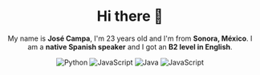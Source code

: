 <div align="center">
  <h1>Hi there 👋</h1>
  
  
  My name is __José Campa__, I'm 23 years old and I'm from __Sonora, México__. 
  I am a __native Spanish speaker__ and I got an __B2 level in English__.

  ![Python](https://img.shields.io/badge/Python-3476a9?style=for-the-badge&logo=python&logoColor=white)
  ![JavaScript](https://img.shields.io/badge/JavaScript-F7DF1C?style=for-the-badge&logo=javascript&logoColor=black)
  ![Java](https://img.shields.io/badge/Java-ED2025?style=for-the-badge&logo=ORACLE&logoColor=white)
  ![JavaScript](https://img.shields.io/badge/Python?style=for-the-badge&logo=javascript&color=blue)


</div>
<!--
**josejc456/josejc456** is a ✨ _special_ ✨ repository because its `README.md` (this file) appears on your GitHub profile.

Here are some ideas to get you started:

- 🔭 I’m currently working on ...
- 🌱 I’m currently learning ...
- 👯 I’m looking to collaborate on ...
- 🤔 I’m looking for help with ...
- 💬 Ask me about ...
- 📫 How to reach me: ...
- 😄 Pronouns: ...
- ⚡ Fun fact: ...
-->
